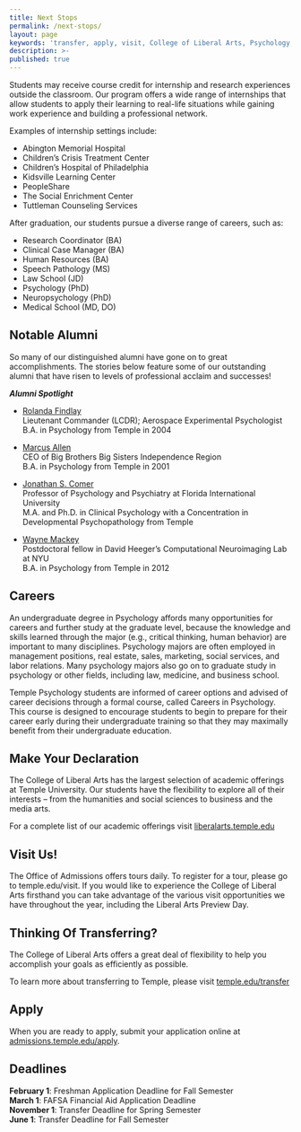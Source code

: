 ```yaml
---
title: Next Stops
permalink: /next-stops/
layout: page
keywords: 'transfer, apply, visit, College of Liberal Arts, Psychology, careers'
description: >-
published: true
---
```

Students may receive course credit for internship and research experiences outside the classroom. Our program offers a wide range of internships that allow students to apply their learning to real-life situations while gaining work experience and building a professional network.

Examples of internship settings include:

- Abington Memorial Hospital
- Children’s Crisis Treatment Center
- Children’s Hospital of Philadelphia
- Kidsville Learning Center
- PeopleShare
- The Social Enrichment Center
- Tuttleman Counseling Services

After graduation, our students pursue a diverse range of careers, such as:

- Research Coordinator (BA)
- Clinical Case Manager (BA)
- Human Resources (BA)
- Speech Pathology (MS)
- Law School (JD)
- Psychology (PhD)
- Neuropsychology (PhD)
- Medical School (MD, DO)

## Notable Alumni

So many of our distinguished alumni have gone on to great accomplishments. The stories below feature some of our outstanding alumni that have risen to levels of professional acclaim and successes! 

**_Alumni Spotlight_**

- [Rolanda Findlay](https://liberalarts.temple.edu/about-us/newsroom/alumni-spotlight-rolanda-findlay)<br/>
  Lieutenant Commander (LCDR); Aerospace Experimental Psychologist<br/>
  B.A. in Psychology from Temple in 2004<br/> 
  
- [Marcus Allen](https://liberalarts.temple.edu/about-us/newsroom/temple-alum-marcus-allen-speaks-being-agent-change)<br/>
  CEO of Big Brothers Big Sisters Independence Region<br/>
  B.A. in Psychology from Temple in 2001<br/>
  
- [Jonathan S. Comer](https://liberalarts.temple.edu/about-us/newsroom/alumni-spotlight-jonathan-s-comer-phd)<br/>
  Professor of Psychology and Psychiatry at Florida International University<br/>
  M.A. and Ph.D. in Clinical Psychology with a Concentration in Developmental Psychopathology from Temple<br/>
  
- [Wayne Mackey](https://liberalarts.temple.edu/about-us/newsroom/alumni-spotlight-wayne-mackey)<br/>
  Postdoctoral fellow in David Heeger’s Computational Neuroimaging Lab at NYU<br/>
  B.A. in Psychology from Temple in 2012<br/>

## Careers

An undergraduate degree in Psychology affords many opportunities for careers and further study at the graduate level, because the knowledge and skills learned through the major (e.g., critical thinking, human behavior) are important to many disciplines. Psychology majors are often employed in management positions, real estate, sales, marketing, social services, and labor relations. Many psychology majors also go on to graduate study in psychology or other fields, including law, medicine, and business school.

Temple Psychology students are informed of career options and advised of career decisions through a formal course, called Careers in Psychology. This course is designed to encourage students to begin to prepare for their career early during their undergraduate training so that they may maximally benefit from their undergraduate education.

## Make Your Declaration

The College of Liberal Arts has the largest selection of academic offerings at Temple University. Our students have the flexibility to explore all of their interests – from the humanities and social sciences to business and the media arts.

For a complete list of our academic offerings visit [liberalarts.temple.edu](liberalarts.temple.edu)

## Visit Us!

The Office of Admissions offers tours daily. To register for a tour, please go to temple.edu/visit.
If you would like to experience the College of Liberal Arts firsthand you can take advantage of the various visit opportunities we have throughout the year, including the Liberal Arts Preview Day.

## Thinking Of Transferring?

The College of Liberal Arts offers a great deal of flexibility to help you accomplish your goals as efficiently as possible.

To learn more about transferring to Temple, please visit [temple.edu/transfer](temple.edu/transfer)

## Apply

When you are ready to apply, submit your application online at [admissions.temple.edu/apply](http://admissions.temple.edu/apply).

## Deadlines

**February 1**: Freshman Application Deadline for Fall Semester<br/>
**March 1**: FAFSA Financial Aid Application Deadline<br/>
**November 1**: Transfer Deadline for Spring Semester<br/>
**June 1**: Transfer Deadline for Fall Semester<br/>
